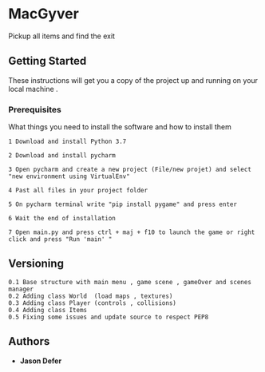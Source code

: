 # MacGyver

Pickup all items and find the exit

## Getting Started

These instructions will get you a copy of the project up and running on your local machine .

### Prerequisites

What things you need to install the software and how to install them

```
1 Download and install Python 3.7

2 Download and install pycharm

3 Open pycharm and create a new project (File/new projet) and select "new environment using VirtualEnv"

4 Past all files in your project folder

5 On pycharm terminal write "pip install pygame" and press enter

6 Wait the end of installation

7 Open main.py and press ctrl + maj + f10 to launch the game or right click and press "Run 'main' "

```

## Versioning
```
0.1 Base structure with main menu , game scene , gameOver and scenes manager
0.2 Adding class World  (load maps , textures)
0.3 Adding class Player (controls , collisions)
0.4 Adding class Items
0.5 Fixing some issues and update source to respect PEP8
```
## Authors

* **Jason Defer**


